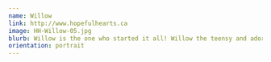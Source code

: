 ```yaml
---
name: Willow
link: http://www.hopefulhearts.ca
image: HH-Willow-05.jpg
blurb: Willow is the one who started it all! Willow the teensy and adorable toy poodle was the first Rescue Pawtrait I photographed in September of 2011!
orientation: portrait
---
```

